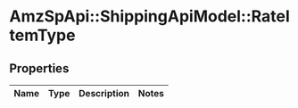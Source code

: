# AmzSpApi::ShippingApiModel::RateItemType

## Properties
Name | Type | Description | Notes
------------ | ------------- | ------------- | -------------

